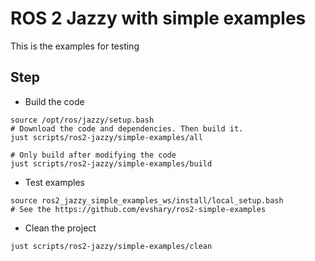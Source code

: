 # ROS 2 Jazzy with simple examples

This is the examples for testing

## Step

* Build the code

```shell
source /opt/ros/jazzy/setup.bash
# Download the code and dependencies. Then build it.
just scripts/ros2-jazzy/simple-examples/all

# Only build after modifying the code
just scripts/ros2-jazzy/simple-examples/build
```

* Test examples

```shell
source ros2_jazzy_simple_examples_ws/install/local_setup.bash
# See the https://github.com/evshary/ros2-simple-examples
```

* Clean the project

```shell
just scripts/ros2-jazzy/simple-examples/clean
```

